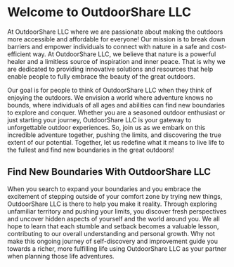 # Welcome to OutdoorShare LLC
At OutdoorShare LLC where we are passionate about making the outdoors more accessible and affordable for everyone! Our mission is to break down barriers and empower individuals to connect with nature in a safe and cost-efficient way. At OutdoorShare LLC, we believe that nature is a powerful healer and a limitless source of inspiration and inner peace. That is why we are dedicated to providing innovative solutions and resources that help enable people to fully embrace the beauty of the great outdoors.

Our goal is for people to think of OutdoorShare LLC when they think of enjoying the outdoors. We envision a world where adventure knows no bounds, where individuals of all ages and abilities can find new boundaries to explore and conquer. Whether you are a seasoned outdoor enthusiast or just starting your journey, OutdoorShare LLC is your gateway to unforgettable outdoor experiences. So, join us as we embark on this incredible adventure together, pushing the limits, and discovering the true extent of our potential. Together, let us redefine what it means to live life to the fullest and find new boundaries in the great outdoors!

## Find New Boundaries With OutdoorShare LLC
When you search to expand your boundaries and you embrace the excitement of stepping outside of your comfort zone by trying new things, OutdoorShare LLC is there to help you make it reality. Through exploring unfamiliar territory and pushing your limits, you discover fresh perspectives and uncover hidden aspects of yourself and the world around you. We all hope to learn that each stumble and setback becomes a valuable lesson, contributing to our overall understanding and personal growth. Why not make this ongoing journey of self-discovery and improvement guide you towards a richer, more fulfilling life using OutdoorShare LLC as your partner when planning those life adventures.


<!---
OutdoorShare/OutdoorShare is a ✨ special ✨ repository because its `README.md` (this file) appears on your GitHub profile.
You can click the Preview link to take a look at your changes.
--->
